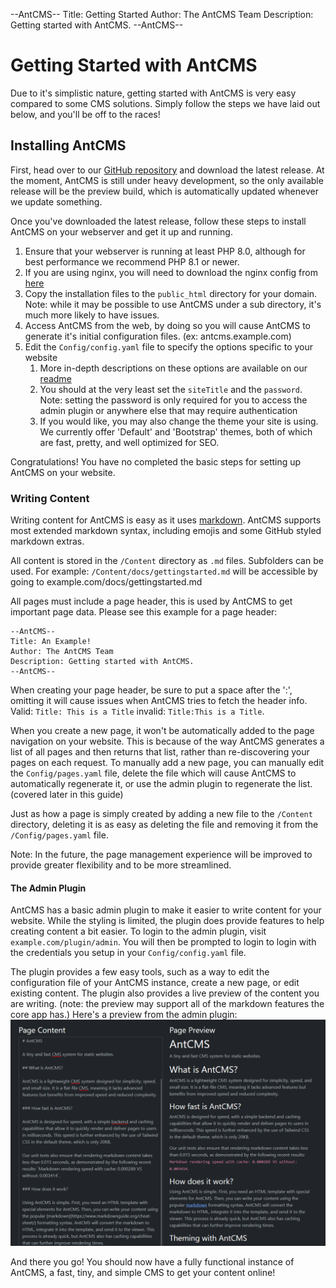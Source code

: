 --AntCMS--
Title: Getting Started
Author: The AntCMS Team
Description: Getting started with AntCMS.
--AntCMS--

# Getting Started with AntCMS

Due to it's simplistic nature, getting started with AntCMS is very easy compared to some CMS solutions. Simply follow the steps we have laid out below, and you'll be off to the races!

## Installing AntCMS

First, head over to our [GitHub repository](https://github.com/AntCMS-org/AntCMS/releases) and download the latest release.
At the moment, AntCMS is still under heavy development, so the only available release will be the preview build, which is automatically updated whenever we update something.

Once you've downloaded the latest release, follow these steps to install AntCMS on your webserver and get it up and running.

1. Ensure that your webserver is running at least PHP 8.0, although for best performance we recommend PHP 8.1 or newer.
2. If you are using nginx, you will need to download the nginx config from [here](https://raw.githubusercontent.com/AntCMS-org/AntCMS/main/configs/nginx.conf)
3. Copy the installation files to the `public_html` directory for your domain. Note: while it may be possible to use AntCMS under a sub directory, it's much more likely to have issues.
4. Access AntCMS from the web, by doing so you will cause AntCMS to generate it's initial configuration files. (ex: antcms.example.com)
5. Edit the `Config/config.yaml` file to specify the options specific to your website
   1. More in-depth descriptions on these options are available on our [readme](https://github.com/AntCMS-org/AntCMS#readme)
   2. You should at the very least set the `siteTitle` and the `password`. Note: setting the password is only required for you to access the admin plugin or anywhere else that may require authentication
   3. If you would like, you may also change the theme your site is using. We currently offer 'Default' and 'Bootstrap' themes, both of which are fast, pretty, and well optimized for SEO.

Congratulations! You have no completed the basic steps for setting up AntCMS on your website.

### Writing Content

Writing content for AntCMS is easy as it uses [markdown](https://www.markdownguide.org/cheat-sheet/). AntCMS supports most extended markdown syntax, including emojis and some GitHub styled markdown extras.

All content is stored in the `/Content` directory as `.md` files. Subfolders can be used. For example: `/Content/docs/gettingstarted.md` will be accessible by going to example.com/docs/gettingstarted.md

All pages must include a page header, this is used by AntCMS to get important page data. Please see this example for a page header:
```
--AntCMS--
Title: An Example!
Author: The AntCMS Team
Description: Getting started with AntCMS.
--AntCMS--
```

When creating your page header, be sure to put a space after the ':', omitting it will cause issues when AntCMS tries to fetch the header info.
Valid: `Title: This is a Title` invalid: `Title:This is a Title`.

When you create a new page, it won't be automatically added to the page navigation on your website. This is because of the way AntCMS generates a list of all pages and then returns that list, rather than re-discovering your pages on each request.
To manually add a new page, you can manually edit the `Config/pages.yaml` file, delete the file which will cause AntCMS to automatically regenerate it, or use the admin plugin to regenerate the list. (covered later in this guide)

Just as how a page is simply created by adding a new file to the `/Content` directory, deleting it is as easy as deleting the file and removing it from the `/Config/pages.yaml` file.

Note: In the future, the page management experience will be improved to provide greater flexibility and to be more streamlined.

#### The Admin Plugin

AntCMS has a basic admin plugin to make it easier to write content for your website. While the styling is limited, the plugin does provide features to help creating content a bit easier.
To login to the admin plugin, visit `example.com/plugin/admin`. You will then be prompted to login to login with the credentials you setup in your `Config/config.yaml` file.

The plugin provides a few easy tools, such as a way to edit the configuration file of your AntCMS instance, create a new page, or edit existing content.
The plugin also provides a live preview of the content you are writing. (note: the preview may support all of the markdown features the core app has.)
Here's a preview from the admin plugin:
![alt text](https://raw.githubusercontent.com/AntCMS-org/.github/main/screenshots/contentpreview.png)

And there you go! You should now have a fully functional instance of AntCMS, a fast, tiny, and simple CMS to get your content online!